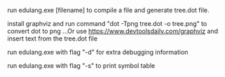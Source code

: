 run edulang.exe [filename] to compile a file and generate tree.dot file.

install graphviz and run command "dot -Tpng tree.dot -o tree.png" to convert dot to png
...Or use https://www.devtoolsdaily.com/graphviz and insert text from the tree.dot file

run edulang.exe with flag "-d" for extra debugging information

run edulang.exe with flag "-s" to print symbol table 